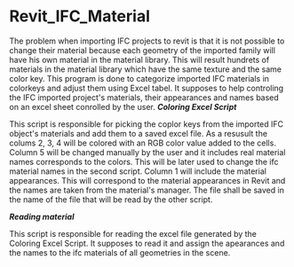 # Revit_IFC_Material
The problem when importing IFC projects to revit is that it is not possible to change their material because each geometry of the imported family will have his own material in the material library. This will result hundrets of materials in the material library which have the same texture and the same color key.
This program is done to categorize imported IFC materials in colorkeys and adjust them using Excel tabel. It supposes to help controling the IFC imported project's materials, their appearances and names based on an excel sheet conrolled by the user.
***Coloring Excel Script***

This script is responsible for picking the coplor keys from the imported IFC object's materials and add them to a saved excel file.
As a resusult the colums 2, 3, 4 will be colored with an RGB color value added to the cells.
Column 5 will be changed manually by the user and it includes real material names corresponds to the colors.
This will be later used to change the ifc material names in the second script.
Column 1 will include the material appearances. This will correspond to the material appearances in Revit 
and the names are taken from the material's manager.
The file shall be saved in the name of the file that will be read by the other script.

***Reading material***

This script is responsible for reading the excel file generated by the Coloring Excel Script.
It supposes to read it and assign the apearances and the names to the ifc materials of all geometries in the scene.
